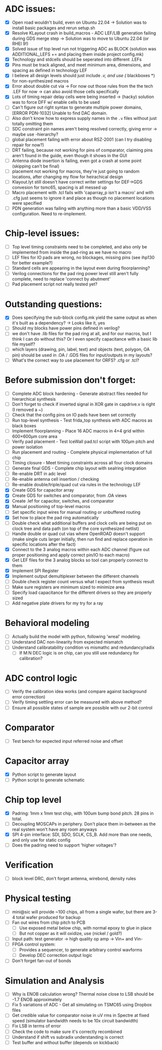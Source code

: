 # ADC issues:
- [x] Open road wouldn't build, even on Ubuntu 22.04 -> Solution was to install basic packages and rerun setup.sh
- [x] Resolve KLayout crash in build_macros - ADC LEF/LIB generation failing during GDS merge step -> Solution was to move to Ubuntu 22.04 (or RHEl 9!)
- [x] Solved issue of top level run not triggering ADC as BLOCK (solution was ADDITIONAL_LEFS += and placing them inside project config.mk)
- [x] Technology and stdcells should be seperated into different .LEFs
- [x] Pins must be track aligned, and meet minimum area, dimensions, and spacing as defined in technology LEF
- [x] I believe all design levels should just include *.v, and use (* blackboxes *) for non-synthesized macros
- [x] Error about double cut via -> For now out those rules from the the tech .LEF for now -> can also avoid those cells specifically
- [x] Lots of timing repair delay cells were being inserted -> (hacky) solution was to force DFF w/ enable cells to be used
- [ ] Can't figure out right syntax to generate multiple power domains, [ERROR PDN-1032] Unable to find DAC domain.
- [ ] Also don't know how to express supply names in the `.v` files without just totally omitting them
- [ ] SDC constraint pin names aren't being resolved correctly, giving error -> maybe use -hierarchy?
- [ ] global placement failing with error about RSZ-2001 (can I try disabling repair for now?)
- [ ] DRT failing, because not working for pins of comparator, claiming pins aren't found in the guide, even though it shows in the GUI
- [ ] Antenna diode insertion is failing, even got a crash at some point (skipping can't be final)
- [ ] placement not working for macros, they're just going to random locations, after changing my flow for heirachical design
- [ ] Klayout.lyt still doesn't have correct writer settings for DEF->GDS convesion for tsmc65, spacing is all messed up
- [ ] Macro placement with .tcl fails with 'caparray_p isn't a macro' and with .cfg just seems to ignore it and place as though no placement locations were specified
- [ ] PDN generation was failing with anything more than a basic VDD/VSS configuration. Need to re-implement.

# Chip-level issues:
- [ ] Top level timing constraints need to be completed, and also only be implemented from inside the pad-ring as we have no macro
- [ ] LEF files for IO pads are wrong, no blockages, missing pins (see ihp130 for better example?)
- [ ] Standard cells are appearing in the layout even during floorplanning?
- [ ] Verilog connections for the pad ring power level still aren't fully complete, need to replace 'connect by abutment'
- [ ] Pad placement script not really tested yet?

# Outstanding questions:
- [x] Does specifying the sub-block config.mk yield the same output as when it's built as a dependency? -> Looks like it, yes
- [ ] Should my blocks have power pins defined in verilog?
- [ ] we don't have .lib files for the pad ring at all, and for our macros, but I think I can do without this? Or I even specify capacitance with a basic lib file myself?
- [ ] which layers (drawing, pin, label, text) and objects (text, polygon, OA pin) should be used in .OA / .GDS files for input/outputs in my layouts?
- [ ] What's the correct way to use placement for ORFS? .cfg or .tcl?

# Before submission don't forget:
- [ ] Complete ADC block hardening - Generate abstract files needed for hierarchical synthesis
- [ ] Don't forget to check if inverted signal in XOR gate in capdrive.v is right (I removed a ~)
- [ ] Check that the config pins on IO pads have been set correctly
- [ ] Run top-level synthesis - Test frida_top synthesis with ADC macros as black boxes
- [ ] Implement floorplanning - Place 16 ADC macros in 4×4 grid within 600×600μm core area
- [ ] Verify pad placement - Test IceWall pad.tcl script with 100μm pitch and power isolation
- [ ] Run placement and routing - Complete physical implementation of full chip
- [ ] Timing closure - Meet timing constraints across all four clock domains
- [ ] Generate final GDS - Complete chip layout with sealring integration
- [ ] Re-enable DRT in adc level
- [ ] Re-enable antenna cell insertion / checking
- [ ] Re-enable double/triple/quad cut via rules in the technology LEF
- [x] Create GDS for capacitor array
- [x] Create GDS for switches and comparator, from .OA views
- [x] Create .lef for capacitor, switches, and comparator
- [x] Manual positioning of top-level macros
- [ ] Set specific input wires for manual routing or unbuffered routing
- [x] Set how to place the pad ring automatically
- [ ] Double check what additional buffers and clock cells are being put on clock tree and data path (on top of the core synthesized netlist)
- [ ] Handle double or quad cut vias where OpenROAD doesn't support (make single cuts larger initially, then run find and replace operation in specific locations after the fact)
- [x] Connect to the 3 analog macros within each ADC channel (figure out proper positioning and apply correct pin/IO to each macro)
- [x] Get LEF files for the 3 analog blocks so tool can properly connect to them
- [x] Implement SPI Register
- [x] Implement output demultiplexer between the different channels
- [ ] Double check register count versus what I expect from synthesis result
- [ ] Make sure registers are minimum sized to minimize area
- [ ] Specify load capacitance for the different drivers so they are properly sized
- [ ] Add negative plate drivers for my try for a ray

# Behavioral modeling
- [ ] Actually build the model with python, following 'wreal' modeling.
- [ ] Understand DAC non-linearity from expected mismatch
- [ ] Understand calibratability condition vs mismathc and redundancy/radix
  - [ ] If M:N DEC logic is on chip, can you still use redundancy for calibration?
  
# ADC control logic
- [ ] Verify the calibration idea works (and compare against background error correction)
- [ ] Verify timing settling error can be measured with above method?
- [ ] Ensure all possible states of sample are possible with our 2-bit control

# Comparator
- [ ] Test bench for expected input referred noise and offset

# Capacitor array
- [x] Python script to generate layout
- [ ] Python script to generate schematic 

# Chip top level
- [x] Padring: 1mm x 1mm test chip, with 100um bump bond pitch. 28 pins in total.
- [ ] Decoupling MOSCAPs in periphery. Don't place them in-between as the real system won't have any room anyways
- [x] SPI 4-pin interface: SDI, SDO, SCLK, CS_B. Add more than one needs, and only use for static config
- [ ] Does the padring need to support 'higher voltages'?

# Verification
- [ ] block level DRC, don't forget antenna, wirebond, density rules

# Physical testing
- [ ] mini@sic will provide ~100 chips, all from a single wafer, but there are 3-4 total wafer produced for backup
- [ ] Fan out wires from chip pitch to PCB
  - [ ] Use exposed metal below chip, with normal epoxy to glue in place
  - [ ] But not copper as it will oxidize, use (nickel / gold?)
- [ ] Input path: test generator -> high quality op amp -> Vin+ and Vin-
- [ ] FPGA control system:
  - [ ] Provides a sequencer, to generate arbitrary control wavforms
  - [ ] Develop DEC correction output logic
- [ ] Don't forget fan-out of bonds

# Simulation and Analysis
- [ ] Why is ENOB calculation wrong? Thermal noise close to LSB should be -1.7 ENOB approximately
- [ ] Fix 5 variations of ADC - Get all simulating on TSMC65 using Dropbox files
- [ ] Get credible value for comparator noise in uV rms in Spectre at fixed speed (simulator bandwidth needs to be 10x circuit bandwidth)
- [ ] Fix LSB in terms of error
- [ ] Check the code to make sure it's correctly recombined
- [ ] Understand if shift vs subradix understanding is correct
- [ ] Test buffer and without buffer (depends on kickback)
